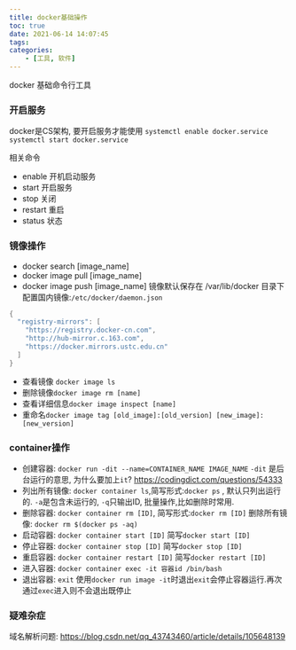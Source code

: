 ```yaml
---
title: docker基础操作
toc: true
date: 2021-06-14 14:07:45
tags:
categories:
    - [工具, 软件]
---
```

docker 基础命令行工具
<!--more-->

### 开启服务
docker是CS架构, 要开启服务才能使用
`systemctl enable docker.service`
`systemctl start docker.service`

相关命令
- enable 开机启动服务
- start 开启服务
- stop 关闭
- restart 重启
- status 状态


### 镜像操作
- docker search [image_name]
- docker image pull [image_name]
- docker image push [image_name]
镜像默认保存在 /var/lib/docker 目录下
配置国内镜像:`/etc/docker/daemon.json`
```java
{
  "registry-mirrors": [
    "https://registry.docker-cn.com",
    "http://hub-mirror.c.163.com",
    "https://docker.mirrors.ustc.edu.cn"
  ]
}
```
- 查看镜像 `docker image ls`
- 删除镜像`docker image rm [name]`
- 查看详细信息`docker image inspect [name]`
- 重命名`docker image tag [old_image]:[old_version] [new_image]:[new_version]`
### container操作
- 创建容器: `docker run -dit --name=CONTAINER_NAME IMAGE_NAME`
`-dit` 是后台运行的意思, 为什么要加上`it`?
https://codingdict.com/questions/54333
- 列出所有镜像: `docker container ls`,简写形式:`docker ps` , 默认只列出运行的. `-a`是包含未运行的, `-q`只输出ID, 批量操作,比如删除时常用.
- 删除容器: `docker container rm [ID]`, 简写形式:`docker rm [ID]` 
删除所有镜像: `docker rm $(docker ps -aq)` 
- 启动容器: `docker container start [ID]` 简写`docker start [ID]`
- 停止容器: `docker container stop [ID]` 简写`docker stop [ID]`
- 重启容器: `docker container restart [ID]` 简写`docker restart [ID]`
- 进入容器: `docker container exec -it 容器id /bin/bash`
- 退出容器: `exit` 使用`docker run image -it`时退出`exit`会停止容器运行.再次通过`exec`进入则不会退出既停止


### 疑难杂症

域名解析问题:
https://blog.csdn.net/qq_43743460/article/details/105648139